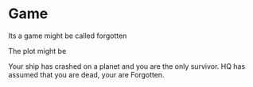 # Game
Its a game might be called forgotten

The plot might be

Your ship has crashed on a planet and you are the only survivor. HQ has assumed that you are dead, your are Forgotten.
